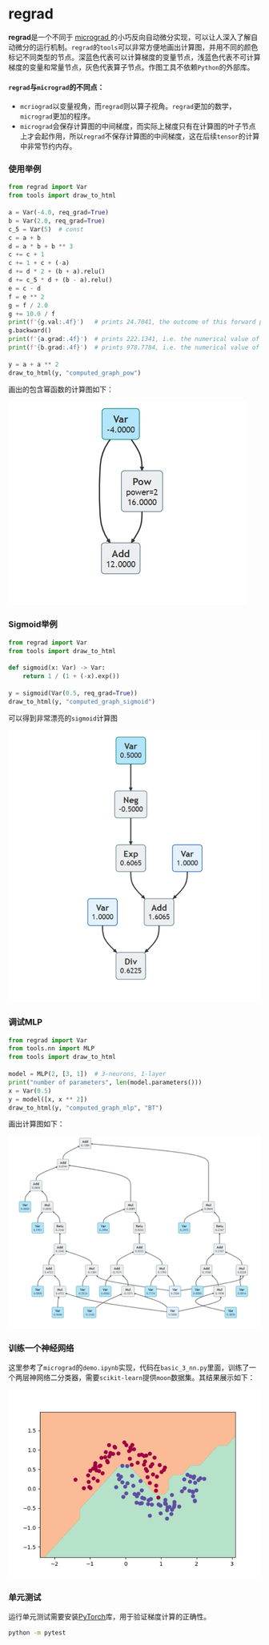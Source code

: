 # regrad

**regrad**是一个不同于 [micrograd ](https://github.com/karpathy/micrograd)的小巧反向自动微分实现，可以让人深入了解自动微分的运行机制。`regrad`的`tools`可以非常方便地画出计算图，并用不同的颜色标记不同类型的节点。深蓝色代表可以计算梯度的变量节点，浅蓝色代表不可计算梯度的变量和常量节点，灰色代表算子节点。作图工具不依赖`Python`的外部库。

#### `regrad`与`micrograd`的不同点：

- `mcriograd`以变量视角，而`regrad`则以算子视角。`regrad`更加的数学，`micrograd`更加的程序。
- `micrograd`会保存计算图的中间梯度，而实际上梯度只有在计算图的叶子节点上才会起作用，所以`regrad`不保存计算图的中间梯度，这在后续`tensor`的计算中非常节约内存。

### 使用举例

```python
from regrad import Var
from tools import draw_to_html

a = Var(-4.0, req_grad=True)
b = Var(2.0, req_grad=True)
c_5 = Var(5)  # const
c = a + b
d = a * b + b ** 3
c += c + 1
c += 1 + c + (-a)
d += d * 2 + (b + a).relu()
d += c_5 * d + (b - a).relu()
e = c - d
f = e ** 2
g = f / 2.0
g += 10.0 / f
print(f'{g.val:.4f}')   # prints 24.7041, the outcome of this forward pass
g.backward()
print(f'{a.grad:.4f}')  # prints 222.1341, i.e. the numerical value of dg/da
print(f'{b.grad:.4f}')  # prints 978.7784, i.e. the numerical value of dg/db

y = a + a ** 2
draw_to_html(y, "computed_graph_pow")
```

画出的包含幂函数的计算图如下：

![pow](./doc/computed_graph_pow.png)

### Sigmoid举例

```python
from regrad import Var
from tools import draw_to_html

def sigmoid(x: Var) -> Var:
    return 1 / (1 + (-x).exp())

y = sigmoid(Var(0.5, req_grad=True))
draw_to_html(y, "computed_graph_sigmoid")
```

可以得到非常漂亮的`sigmoid`计算图

![sigmoid](./doc/computed_graph_sigmoid.png)

### 调试MLP

```python
from regrad import Var
from tools.nn import MLP
from tools import draw_to_html

model = MLP(2, [3, 1])  # 3-neurons, 1-layer
print("number of parameters", len(model.parameters()))
x = Var(0.5)
y = model([x, x ** 2])
draw_to_html(y, "computed_graph_mlp", "BT")
```

画出计算图如下：

![mlp](./doc/computed_graph_mlp.png)

### 训练一个神经网络

这里参考了`micrograd`的`demo.ipynb`实现，代码在`basic_3_nn.py`里面，训练了一个两层神网络二分类器，需要`scikit-learn`提供`moon`数据集。其结果展示如下：

![moons_mlp](./doc/moons_mlp.png)

### 单元测试

运行单元测试需要安装[PyTorch](https://pytorch.org/)库，用于验证梯度计算的正确性。

```bash
python -m pytest
```
